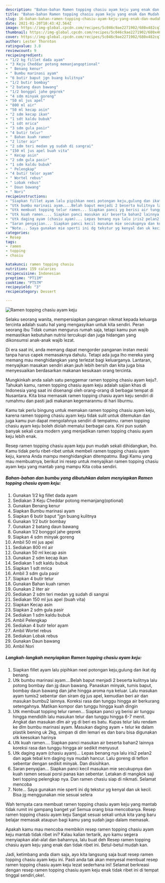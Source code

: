 ```yaml
---
description: "Bahan-bahan Ramen topping chasiu ayam keju yang enak dan Mudah Dibuat"
title: "Bahan-bahan Ramen topping chasiu ayam keju yang enak dan Mudah Dibuat"
slug: 16-bahan-bahan-ramen-topping-chasiu-ayam-keju-yang-enak-dan-mudah-dibuat
date: 2021-01-20T10:43:42.564Z
image: https://img-global.cpcdn.com/recipes/5c046c9ae2271902/680x482cq70/ramen-topping-chasiu-ayam-keju-foto-resep-utama.jpg
thumbnail: https://img-global.cpcdn.com/recipes/5c046c9ae2271902/680x482cq70/ramen-topping-chasiu-ayam-keju-foto-resep-utama.jpg
cover: https://img-global.cpcdn.com/recipes/5c046c9ae2271902/680x482cq70/ramen-topping-chasiu-ayam-keju-foto-resep-utama.jpg
author: Lester Thornton
ratingvalue: 3.8
reviewcount: 9
recipeingredient:
- "1/2 kg fillet dada ayam"
- "3 Keju Cheddar potong memanjangoptional"
- " Benang kenur"
- " Bumbu marinasi ayam"
- "6 butir baput jgn buang kulitnya"
- "1/2 butir bombay"
- "2 batang daun bawang"
- "1/2 bonggol jahe geprek"
- "4 sdm minyak goreng"
- "50 ml jus apel"
- "800 ml air"
- "50 ml kecap asin"
- "2 sdm kecap ikan"
- "1 sdt kaldu bubuk"
- "1 sdt mrica"
- "3 sdm gula pasir"
- "4 butir telur"
- " Bahan kuah ramen"
- "2 liter air"
- "2 sdm teri medan yg sudah di sangrai"
- "150 ml jus apel buah vita"
- " Kecap asin"
- "2 sdm gula pasir"
- "1 sdm kaldu bubuk"
- " Pelengkap"
- "4 butir telor ayam"
- " Wortel rebus"
- " Lobak rebus"
- " Daun bawang"
- " Nori"
recipeinstructions:
- "Siapkan fillet ayam lalu pipihkan neei potongan keju,gulung dan ikat dg benang."
- "Utk bumbu marinasi ayam....Belah baput menjadi 2 beserta kulitnya lalu potong bombay dan jg daun bawang. Panaskan minyak, tumis baput, bombay daun bawang dan jahe hingga aroma nya keluar. Lalu masukan ayam tumis2 sebentar dan siram dg jus apel, kemudian beri air dan masukan bumbu2 lainnya. Koreksi rasa dan tunggu hingga air berkurang setengahnya. Matikan kompor dan tunggu hingga kuah dingin"
- "Utk membuat topping telur ramen... Siapkan panci yg berisi air tunggu hingga mendidih lalu masukan telur dan tunggu hingga 6-7 menit. Angkat dan masukan dlm air yg di beri es batu. Kupas telur lalu rendam ke dlm bumbu marinasi ayam. Masukan daging ayam + telur ke dalam plastik bening uk 2kg, simpan di dlm lemari es dan baru bisa digunakan utk keesokan harinya"
- "Utk kuah ramen.... Siapkan panci masukan air beserta bahan2 lainnya koreksi rasa dan tunggu hingga air sedikit menyusut"
- "Utk daging ayam (chasiu ayam)... Lepas benang nya lalu iris2 pelan2 dan agak tebal krn daging nya mudah hancur. Lalu goreng di teflon sebentar dengan sedikit minyak. Dan disisihkan."
- "Saran penyajian... Siapkan panci kecil masukan mie secukupnya dan kuah ramen sesuai porsi panas kan sebentar. Letakan di mangkok saji beri topping pelengkap nya. Dan ramen chasiu siap di nikmati. Selamat mencoba"
- "Note... Saya gunakan mie sperti ini dg tekstur yg kenyal dan uk kecil. Bisa jg menggunakan mie sesuai selera"
categories:
- Resep
tags:
- ramen
- topping
- chasiu

katakunci: ramen topping chasiu 
nutrition: 159 calories
recipecuisine: Indonesian
preptime: "PT11M"
cooktime: "PT57M"
recipeyield: "3"
recipecategory: Dessert

---
```



![Ramen topping chasiu ayam keju](https://img-global.cpcdn.com/recipes/5c046c9ae2271902/680x482cq70/ramen-topping-chasiu-ayam-keju-foto-resep-utama.jpg)

Selaku seorang wanita, mempersiapkan panganan nikmat kepada keluarga tercinta adalah suatu hal yang mengasyikan untuk kita sendiri. Peran seorang ibu Tidak cuman mengurus rumah saja, tetapi kamu pun wajib memastikan kebutuhan nutrisi tercukupi dan juga hidangan yang dikonsumsi anak-anak wajib lezat.

Di era  saat ini, anda memang dapat mengorder panganan instan meski tanpa harus capek memasaknya dahulu. Tetapi ada juga lho mereka yang memang mau menghidangkan yang terlezat bagi keluarganya. Lantaran, menyajikan masakan sendiri akan jauh lebih bersih dan kita juga bisa menyesuaikan berdasarkan makanan kesukaan orang tercinta. 



Mungkinkah anda salah satu penggemar ramen topping chasiu ayam keju?. Tahukah kamu, ramen topping chasiu ayam keju adalah sajian khas di Indonesia yang saat ini disenangi oleh orang-orang di berbagai tempat di Nusantara. Kita bisa memasak ramen topping chasiu ayam keju sendiri di rumahmu dan pasti jadi makanan kegemaranmu di hari liburmu.

Kamu tak perlu bingung untuk memakan ramen topping chasiu ayam keju, karena ramen topping chasiu ayam keju tidak sulit untuk ditemukan dan juga kamu pun dapat mengolahnya sendiri di tempatmu. ramen topping chasiu ayam keju boleh diolah memalui berbagai cara. Kini pun sudah banyak sekali cara modern yang menjadikan ramen topping chasiu ayam keju lebih enak.

Resep ramen topping chasiu ayam keju pun mudah sekali dihidangkan, lho. Kamu tidak perlu ribet-ribet untuk membeli ramen topping chasiu ayam keju, karena Anda mampu menghidangkan ditempatmu. Bagi Kamu yang mau membuatnya, berikut ini resep untuk menyajikan ramen topping chasiu ayam keju yang mantab yang mampu Kita coba sendiri.

<!--inarticleads1-->

##### Bahan-bahan dan bumbu yang dibutuhkan dalam menyiapkan Ramen topping chasiu ayam keju:

1. Gunakan 1/2 kg fillet dada ayam
1. Sediakan 3 Keju Cheddar potong memanjang(optional)
1. Gunakan  Benang kenur
1. Siapkan  Bumbu marinasi ayam
1. Siapkan 6 butir baput &#34;jgn buang kulitnya
1. Gunakan 1/2 butir bombay
1. Gunakan 2 batang daun bawang
1. Gunakan 1/2 bonggol jahe geprek
1. Siapkan 4 sdm minyak goreng
1. Ambil 50 ml jus apel
1. Sediakan 800 ml air
1. Gunakan 50 ml kecap asin
1. Gunakan 2 sdm kecap ikan
1. Sediakan 1 sdt kaldu bubuk
1. Siapkan 1 sdt mrica
1. Ambil 3 sdm gula pasir
1. Siapkan 4 butir telur
1. Gunakan  Bahan kuah ramen
1. Gunakan 2 liter air
1. Sediakan 2 sdm teri medan yg sudah di sangrai
1. Sediakan 150 ml jus apel (buah vita)
1. Siapkan  Kecap asin
1. Siapkan 2 sdm gula pasir
1. Sediakan 1 sdm kaldu bubuk
1. Ambil  Pelengkap
1. Sediakan 4 butir telor ayam
1. Ambil  Wortel rebus
1. Sediakan  Lobak rebus
1. Gunakan  Daun bawang
1. Ambil  Nori




<!--inarticleads2-->

##### Langkah-langkah menyiapkan Ramen topping chasiu ayam keju:

1. Siapkan fillet ayam lalu pipihkan neei potongan keju,gulung dan ikat dg benang.
1. Utk bumbu marinasi ayam....Belah baput menjadi 2 beserta kulitnya lalu potong bombay dan jg daun bawang. Panaskan minyak, tumis baput, bombay daun bawang dan jahe hingga aroma nya keluar. Lalu masukan ayam tumis2 sebentar dan siram dg jus apel, kemudian beri air dan masukan bumbu2 lainnya. Koreksi rasa dan tunggu hingga air berkurang setengahnya. Matikan kompor dan tunggu hingga kuah dingin
1. Utk membuat topping telur ramen... Siapkan panci yg berisi air tunggu hingga mendidih lalu masukan telur dan tunggu hingga 6-7 menit. Angkat dan masukan dlm air yg di beri es batu. Kupas telur lalu rendam ke dlm bumbu marinasi ayam. Masukan daging ayam + telur ke dalam plastik bening uk 2kg, simpan di dlm lemari es dan baru bisa digunakan utk keesokan harinya
1. Utk kuah ramen.... Siapkan panci masukan air beserta bahan2 lainnya koreksi rasa dan tunggu hingga air sedikit menyusut
1. Utk daging ayam (chasiu ayam)... Lepas benang nya lalu iris2 pelan2 dan agak tebal krn daging nya mudah hancur. Lalu goreng di teflon sebentar dengan sedikit minyak. Dan disisihkan.
1. Saran penyajian... Siapkan panci kecil masukan mie secukupnya dan kuah ramen sesuai porsi panas kan sebentar. Letakan di mangkok saji beri topping pelengkap nya. Dan ramen chasiu siap di nikmati. Selamat mencoba
1. Note... Saya gunakan mie sperti ini dg tekstur yg kenyal dan uk kecil. Bisa jg menggunakan mie sesuai selera




Wah ternyata cara membuat ramen topping chasiu ayam keju yang mantab tidak rumit ini gampang banget ya! Semua orang bisa mencobanya. Resep ramen topping chasiu ayam keju Sangat sesuai sekali untuk kita yang baru belajar memasak ataupun bagi kamu yang sudah jago dalam memasak.

Apakah kamu mau mencoba membikin resep ramen topping chasiu ayam keju mantab tidak ribet ini? Kalau kalian tertarik, ayo kamu segera menyiapkan alat-alat dan bahannya, lalu buat deh Resep ramen topping chasiu ayam keju yang enak dan tidak ribet ini. Betul-betul mudah kan. 

Jadi, ketimbang anda diam saja, ayo kita langsung saja buat resep ramen topping chasiu ayam keju ini. Pasti anda tak akan menyesal membuat resep ramen topping chasiu ayam keju lezat sederhana ini! Selamat berkreasi dengan resep ramen topping chasiu ayam keju enak tidak ribet ini di tempat tinggal sendiri,oke!.

